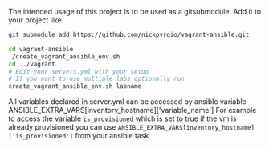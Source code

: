 The intended usage of this project is to be used as a gitsubmodule.
Add it to your project like.

```bash
git submodule add https://github.com/nickpyrgio/vagrant-ansible.git

cd vagrant-ansible
./create_vagrant_ansible_env.sh
cd ../vagrant
# Edit your servers.yml with your setup
# If you want to use multiple labs optionally run
create_vagrant_ansible_env.sh labname
```

All variables declared in server.yml can be accessed by ansible variable ANSIBLE_EXTRA_VARS[inventory_hostname]['variable_name']
For example to access the variable `is_provisioned` which is set to true if the vm is already provisioned you can use `ANSIBLE_EXTRA_VARS[inventory_hostname]['is_provisioned']` from your ansible task


